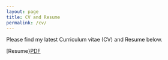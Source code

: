 ```yaml
---
layout: page
title: CV and Resume
permalink: /cv/
---
```

Please find my latest Curriculum vitae (CV) and Resume below. 

[Resume}<a href="/images/Laura Kneale Resume.pdf" target="_blank">PDF</a>
